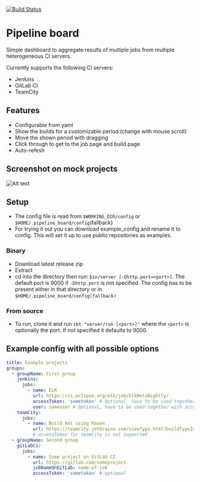 [![Build Status](https://travis-ci.org/kszilagyi/pipeline-board.svg?branch=master)](https://travis-ci.org/kszilagyi/pipeline-board)

# Pipeline board
Simple dashboard to aggregate results of multiple jobs from multiple heterogeneous CI servers.

Currently supports the following CI servers:
* Jenkins
* GitLab CI
* TeamCity

## Features
* Configurable from yaml
* Show the builds for a customizable period (change with mouse scroll)
* Move the shown period with dragging
* Click through to get to the job page and build page
* Auto-refesh

## Screenshot on mock projects
![Alt text](https://user-images.githubusercontent.com/29373148/34178037-b3852d50-e4fd-11e7-8b65-15cce0e97dd5.png)

## Setup
* The config file is read from `$WORKING_DIR/config` or `$HOME/.pipeline_board/config`(fallback)
* For trying it out you can download example_config and rename it to config. This will set it up to use public repositories as examples.


### Binary
* Download latest release zip
* Extract
* cd into the directory then run: `bin/server [-Dhttp.port=<port>]`. The default port is 9000 if `-Dhttp.port` is not specified. The config has to be present either in that directory or in `$HOME/.pipeline_board/config(fallback)`

### From source
* To run, clone it and run `sbt "server/run [<port>]"` where the `<port>` is optionally the port. If not specified it defaults to 9000.

## Example config with all possible options
```yaml
title: Example projects
groups:
  - groupName: First group
    jenkins:
      jobs:
        - name: ELK
          url: https://ci.eclipse.org/elk/job/ElkMetaNightly/
          accessToken: 'sometoken' # Optional, have to be used together with user
          user: someuser # Optional, have to be used together with accessToken
    teamCity:
      jobs:
        - name: Build Ant using Maven
          url: https://teamcity.jetbrains.com/viewType.html?buildTypeId=ApacheAnt_BuildAntUsingMave
          # accessToken for teamCity is not supported
  - groupName: Second group     
    gitLabCi:
      jobs:
        - name: Some project on GitLab CI
          url: https://gitlab.com/someproject
          jobNameOnGitLab: name-of-job
          accessToken: 'sometoken' # optional

```


